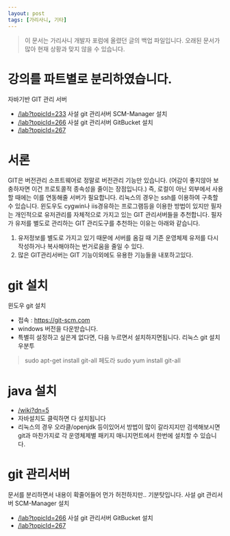 ```yaml
---
layout: post
tags: [가리사니, 기타]
---
```


> 이 문서는 가리사니 개발자 포럼에 올렸던 글의 백업 파일입니다.
오래된 문서가 많아 현재 상황과 맞지 않을 수 있습니다.


# 강의를 파트별로 분리하였습니다.
자바기반 GIT 관리 서버
- [/lab?topicId=233](/lab?topicId=233)
사설 git 관리서버 SCM-Manager 설치
- [/lab?topicId=266](/lab?topicId=266)
사설 git 관리서버 GitBucket 설치
- [/lab?topicId=267](/lab?topicId=267)


# 서론
GIT은 버전관리 소프트웨어로 정말로 버전관리 기능만 있습니다.
(어감이 좋지않아 보충하자면 이건 프로토콜적 종속성을 줄이는 장점입니다.)
즉, 로컬이 아닌 외부에서 사용할 때에는 이를 연동해줄 서버가 필요합니다.
리눅스의 경우는 ssh를 이용하여 구축할 수 있습니다.
윈도우도 cygwin나 iis경유하는 프로그램등을 이용한 방법이 있지만 필자는 개인적으로 유저관리를 자체적으로 가지고 있는 GIT 관리서버들을 추천합니다.
필자가 유저를 별도로 관리하는 GIT 관리도구를 추천하는 이유는 아래와 같습니다.
1. 유저정보를 별도로 가지고 있기 때문에 서버를 옴길 때 기존 운영체제 유저를 다시 작성하거나 복사해야하는 번거로움을 줄일 수 있다.
2. 많은 GIT관리서버는 GIT 기능이외에도 유용한 기능들을 내포하고있다.


# git 설치
윈도우 git 설치
- 접속 : https://git-scm.com
- windows 버전을 다운받습니다.
- 특별히 설정하고 싶은게 없다면, 다음 누르면서 설치하지면됩니다.
리눅스 git 설치
우분투
> sudo apt-get install git-all
페도라
> sudo yum install git-all


# java 설치
- [/wiki?dn=5](/wiki?dn=5)
- 자바설치도 클릭하면 다 설치됩니다
- 리눅스의 경우 오라클/openjdk 등이있어서 방법이 많이 갈라지지만 검색해보시면 git과 마찬가지로 각 운영체제별 패키지 매니지먼트에서 한번에 설치할 수 있습니다.


# git 관리서버
문서를 분리하면서 내용이 확줄어들어 먼가 허전하지만.. 기분탓입니다.
사설 git 관리서버 SCM-Manager 설치
- [/lab?topicId=266](/lab?topicId=266)
사설 git 관리서버 GitBucket 설치
- [/lab?topicId=267](/lab?topicId=267)